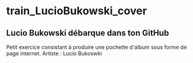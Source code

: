 # train_LucioBukowski_cover

## Lucio Bukowski débarque dans ton GitHub

Petit exercice consistant à produire une pochette d'album sous forme de page internet.
Artiste : Lucio Bukoswki
